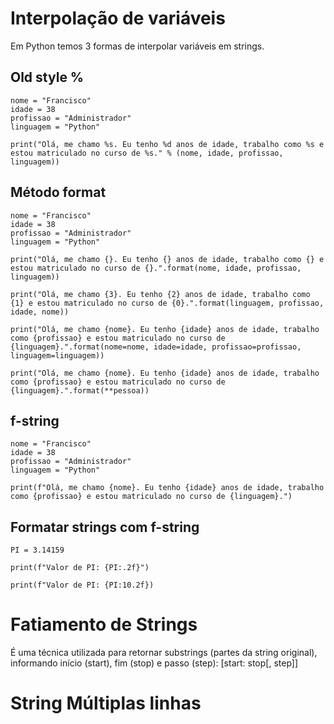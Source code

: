 # Interpolação de variáveis
Em Python temos 3 formas de interpolar variáveis em strings.

## Old style %
```
nome = "Francisco"
idade = 38
profissao = "Administrador"
linguagem = "Python"

print("Olá, me chamo %s. Eu tenho %d anos de idade, trabalho como %s e estou matriculado no curso de %s." % (nome, idade, profissao, linguagem))
```
## Método format
```
nome = "Francisco"
idade = 38
profissao = "Administrador"
linguagem = "Python"

print("Olá, me chamo {}. Eu tenho {} anos de idade, trabalho como {} e estou matriculado no curso de {}.".format(nome, idade, profissao, linguagem))

print("Olá, me chamo {3}. Eu tenho {2} anos de idade, trabalho como {1} e estou matriculado no curso de {0}.".format(linguagem, profissao, idade, nome))

print("Olá, me chamo {nome}. Eu tenho {idade} anos de idade, trabalho como {profissao} e estou matriculado no curso de {linguagem}.".format(nome=nome, idade=idade, profissao=profissao, linguagem=linguagem))

print("Olá, me chamo {nome}. Eu tenho {idade} anos de idade, trabalho como {profissao} e estou matriculado no curso de {linguagem}.".format(**pessoa))
```
## f-string
```
nome = "Francisco"
idade = 38
profissao = "Administrador"
linguagem = "Python"

print(f"Olá, me chamo {nome}. Eu tenho {idade} anos de idade, trabalho como {profissao} e estou matriculado no curso de {linguagem}.")
```
## Formatar strings com f-string
```
PI = 3.14159

print(f"Valor de PI: {PI:.2f}")

print(f"Valor de PI: {PI:10.2f})
```
# Fatiamento de Strings
É uma técnica utilizada para retornar substrings (partes da string original), informando início (start), fim (stop) e passo (step): [start: stop[, step]]

# String Múltiplas linhas
